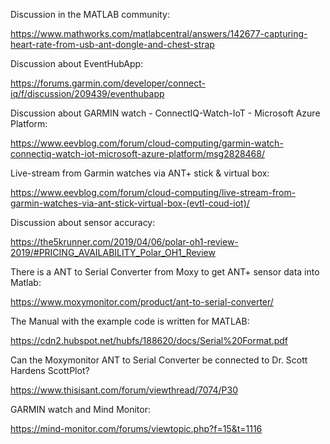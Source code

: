 
Discussion in the MATLAB community:

https://www.mathworks.com/matlabcentral/answers/142677-capturing-heart-rate-from-usb-ant-dongle-and-chest-strap

Discussion about EventHubApp:

https://forums.garmin.com/developer/connect-iq/f/discussion/209439/eventhubapp


Discussion about GARMIN watch - ConnectIQ-Watch-IoT - Microsoft Azure Platform:

https://www.eevblog.com/forum/cloud-computing/garmin-watch-connectiq-watch-iot-microsoft-azure-platform/msg2828468/

Live-stream from Garmin watches via ANT+ stick & virtual box:

https://www.eevblog.com/forum/cloud-computing/live-stream-from-garmin-watches-via-ant-stick-virtual-box-(evtl-coud-iot)/

Discussion about sensor accuracy:

https://the5krunner.com/2019/04/06/polar-oh1-review-2019/#PRICING_AVAILABILITY_Polar_OH1_Review


There is a ANT to Serial Converter from Moxy to get ANT+ sensor data into Matlab:

https://www.moxymonitor.com/product/ant-to-serial-converter/

The Manual with the example code is written for MATLAB:

https://cdn2.hubspot.net/hubfs/188620/docs/Serial%20Format.pdf

Can the Moxymonitor ANT to Serial Converter be connected to Dr. Scott Hardens ScottPlot?

https://www.thisisant.com/forum/viewthread/7074/P30


GARMIN watch and Mind Monitor:

https://mind-monitor.com/forums/viewtopic.php?f=15&t=1116

